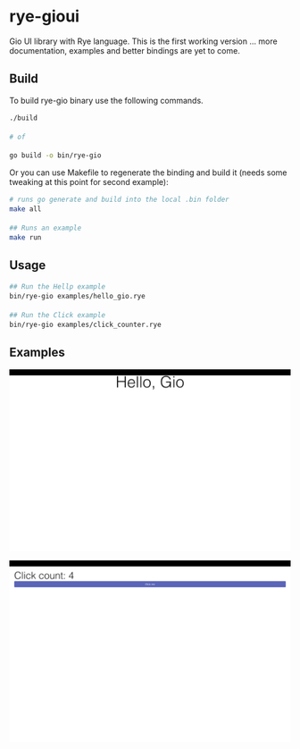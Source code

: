 # rye-gioui

Gio UI library with Rye language. This is the first working version ... more documentation, examples and better bindings are yet to come.

## Build

To build rye-gio binary use the following commands.

```sh
./build

# of

go build -o bin/rye-gio
```

Or you can use Makefile to regenerate the binding and build it (needs some tweaking at this point for second example):

```sh
# runs go generate and build into the local .bin folder
make all

## Runs an example
make run
```

## Usage


```sh
## Run the Hellp example
bin/rye-gio examples/hello_gio.rye

## Run the Click example
bin/rye-gio examples/click_counter.rye
```


## Examples

![example render](./docs/hello.png)

![example render](./docs/click-counter.png)
